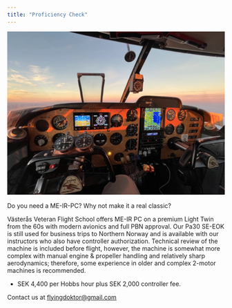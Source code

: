 ```yaml
---
title: "Proficiency Check"
---
```


![PA-30 – Piper Twin Commanche](cover.webp)

Do you need a ME-IR-PC? Why not make it a real classic?

Västerås Veteran Flight School offers ME-IR PC on a premium Light Twin from the 60s with modern avionics and full PBN approval. Our Pa30 SE-EOK is still used for business trips to Northern Norway and is available with our instructors who also have controller authorization. Technical review of the machine is included before flight, however, the machine is somewhat more complex with manual engine & propeller handling and relatively sharp aerodynamics; therefore, some experience in older and complex 2-motor machines is recommended.

- SEK 4,400 per Hobbs hour plus SEK 2,000 controller fee.

Contact us at flyingdoktor@gmail.com
